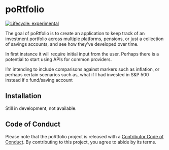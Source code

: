 
<!-- README.md is generated from README.Rmd. Please edit that file -->

# poRtfolio

<!-- badges: start -->

[![Lifecycle:
experimental](https://img.shields.io/badge/lifecycle-experimental-orange.svg)](https://lifecycle.r-lib.org/articles/stages.html#experimental)
<!-- badges: end -->

The goal of poRtfolio is to create an application to keep track of an
investment portfolio across multiple platforms, pensions, or just a
collection of savings accounts, and see how they’ve developed over time.

In first instance it will require initial input from the user. Perhaps
there is a potential to start using APIs for common providers.

I’m intending to include comparisons against markers such as inflation,
or perhaps certain scenarios such as, what if I had invested in S&P 500
instead if x fund/saving account

## Installation

Still in development, not available.

## Code of Conduct

Please note that the poRtfolio project is released with a [Contributor
Code of
Conduct](https://contributor-covenant.org/version/2/0/CODE_OF_CONDUCT.html).
By contributing to this project, you agree to abide by its terms.

